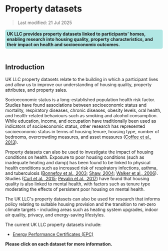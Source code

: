 # Property datasets

> Last modified: 21 Jul 2025

<div style="background-color: rgba(0, 178, 169, 0.3); padding: 5px; border-radius: 5px;"><strong>UK LLC provides property datasets linked to participants’ homes, enabling research into housing quality, property characteristics, and their impact on health and socioeconomic outcomes.</strong></div>
<br>

## Introduction

UK LLC property datasets relate to the building in which a participant lives and allow us to improve our understanding of housing quality, property attributes, and property sales.

Socioeconomic status is a long-established population health risk factor. Studies have found associations between socioeconomic status and mortality, respiratory diseases, chronic diseases, obesity levels, oral health, and health-related behaviours such as smoking and alcohol consumption. While education, income, and occupation have traditionally been used as indicators of socioeconomic status, other research has represented socioeconomic status in terms of housing tenure, housing type, number of bedrooms, overcrowding measures, and asset measures (<a href="https://link.springer.com/content/pdf/10.1186/1476-072X-12-22.pdf" target="_blank" rel="noopener noreferrer">Coffee et al., 2013</a>).

Property datasets can also be used to investigate the impact of housing conditions on health. Exposure to poor housing conditions (such as inadequate heating and damp) has been found to be linked to physical health conditions such as increased risk of respiratory infections, asthma, and tuberculosis (<a href="https://ajph.aphapublications.org/doi/pdf/10.2105/AJPH.93.9.1559?download=true" target="_blank" rel="noopener noreferrer">Bonnefoy et al., 2003</a>; <a href="https://www.annualreviews.org/content/journals/10.1146/annurev.publhealth.25.101802.123036" target="_blank" rel="noopener noreferrer">Shaw, 2004</a>; <a href="https://academic.oup.com/eurpub/article-abstract/16/5/463/590405" target="_blank" rel="noopener noreferrer">Walker et al., 2006</a>). Studies (<a href="https://jech.bmj.com/content/jech/69/1/12.full.pdf?casa\_token=vviE2IHz\_hQAAAAA:4xzpm5H\_2nojZfNGUp60JGlH7k6pknkpyPQ52Nl3nRGBKK3qhXmu2JwVh51vjx7F1oY4CcIXn7E" target="_blank" rel="noopener noreferrer">Curl et al., 2015</a>; <a href="https://www.sciencedirect.com/science/article/pii/S0091743517303419?casa\_token=KyiCV2Aw6YAAAAAA:DU1sAChcXUC4xYAvHMFeiYlkekCaXaLVbOcmE7q2h9RSXQzONvfB9cNUnbeAdGFgi0HtAF2m6A" target="_blank" rel="noopener noreferrer">Pevalin et al., 2017</a>) have found that housing quality is also linked to mental health, with factors such as tenure type moderating the effects of persistent poor housing on mental health.

The UK LLC's property datasets can also be used for research that informs policy relating to suitable housing provision and the transition to net-zero climate targets - including areas such as heating system upgrades, indoor air quality, privacy, and energy-saving lifestyles.

The current UK LLC property datasets include:

- [Energy Performance Certificates (EPC)](../property_datasets/EPC/Understanding_epc.md)

**Please click on each dataset for more information.**
